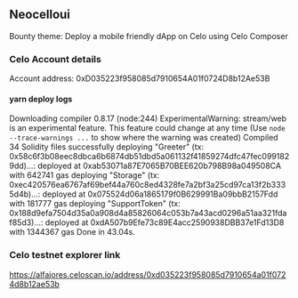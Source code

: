 ## Neocelloui 
Bounty theme: Deploy a mobile friendly dApp on Celo using Celo Composer

### Celo Account details

Account address:  0xD035223f958085d7910654A01f0724D8b12Ae53B


#### yarn deploy logs

Downloading compiler 0.8.17
(node:244) ExperimentalWarning: stream/web is an experimental feature. This feature could change at any time
(Use `node --trace-warnings ...` to show where the warning was created)
Compiled 34 Solidity files successfully
deploying "Greeter" (tx: 0x58c6f3b08eec8dbca6b6874db51dbd5a061132f41859274dfc47fec0991829dd)...: deployed at 0xab53071a87E7065B70BEE620b798B98a049508CA with 642741 gas
deploying "Storage" (tx: 0xec420576ea6767af69bef44a760c8ed4328fe7a2bf3a25cd97ca13f2b3335d4b)...: deployed at 0x075524d06a1865179f0B629991Ba09bbB2157Fdd with 181777 gas
deploying "SupportToken" (tx: 0x188d9efa7504d35a0a908d4a85826064c053b7a43acd0296a51aa321fdaf85d3)...: deployed at 0xdA507b9Efe73c89E4acc2590938DBB37e1Fd13D8 with 1344367 gas
Done in 43.04s.

### Celo testnet explorer link
https://alfajores.celoscan.io/address/0xd035223f958085d7910654a01f0724d8b12ae53b

